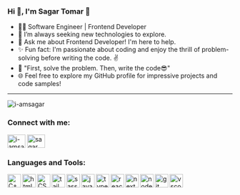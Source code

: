 ### Hi 👋, I'm Sagar Tomar 🤗

- 👨‍💻 Software Engineer | Frontend Developer
- 📝 I’m always seeking new technologies to explore.
- 💬 Ask me about Frontend Developer! I'm here to help.
- ✨ Fun fact: I'm passionate about coding and enjoy the thrill of problem-solving before writing the code. ✌️ 
- 🤔 "First, solve the problem. Then, write the code😎"
- 🌐 Feel free to explore my GitHub profile for impressive projects and code samples!

---

<p align="left"> <img src="https://komarev.com/ghpvc/?username=i-amsagar&label=Profile%20views&color=FB2576&style=flat" alt="i-amsagar" /> </p>

<h3 align="left">Connect with me:</h3>
<p align="left">
<a href="https://linkedin.com/in/i-amsagar" target="blank"><img align="center" src="https://raw.githubusercontent.com/rahuldkjain/github-profile-readme-generator/master/src/images/icons/Social/linked-in-alt.svg" alt="i-amsagar" height="30" width="40" /></a>
<a href="https://www.youtube.com/c/SagarDeveloper" target="blank"><img align="center" src="https://raw.githubusercontent.com/rahuldkjain/github-profile-readme-generator/master/src/images/icons/Social/youtube.svg" alt="sagar developer" height="30" width="40" /></a>
</p>

<h3 align="left">Languages and Tools:</h3>
<img src="https://cdn.jsdelivr.net/gh/devicons/devicon/icons/cplusplus/cplusplus-original.svg" alt="C++" width="30px" align="left"/>
<img src="https://cdn.jsdelivr.net/gh/devicons/devicon/icons/html5/html5-original.svg" alt="html5" width="30px" align="left"/>
<img src="https://cdn.jsdelivr.net/gh/devicons/devicon/icons/css3/css3-original.svg" alt="CSS" width="30px" align="left"/>
<img src="https://cdn.jsdelivr.net/gh/devicons/devicon@latest/icons/tailwindcss/tailwindcss-original-wordmark.svg" alt="tailwindcss" width="30px" align="left"/>
<img src="https://cdn.jsdelivr.net/gh/devicons/devicon/icons/sass/sass-original.svg" alt="sass" width="30px" align="left"/>
<img src="https://cdn.jsdelivr.net/gh/devicons/devicon/icons/javascript/javascript-original.svg" alt="javascript" width="30px" align="left"/>
<img src="https://cdn.jsdelivr.net/gh/devicons/devicon@latest/icons/typescript/typescript-original.svg" alt="typescript" width="30px" align="left"/>
<img src="https://cdn.jsdelivr.net/gh/devicons/devicon/icons/react/react-original.svg" alt="react" width="30px" align="left"/>
<img src="https://cdn.jsdelivr.net/gh/devicons/devicon@latest/icons/nextjs/nextjs-original.svg" alt="next.js" width="30px" align="left"/>         
<img src="https://cdn.jsdelivr.net/gh/devicons/devicon/icons/nodejs/nodejs-original.svg" alt="nodejs" width="30px" align="left"/>
<img src="https://cdn.jsdelivr.net/gh/devicons/devicon/icons/git/git-original.svg" alt="git" width="30px" align="left"/>
<img src="https://cdn.jsdelivr.net/gh/devicons/devicon/icons/vscode/vscode-original.svg" alt="vscode" width="30px" align="left"/>

